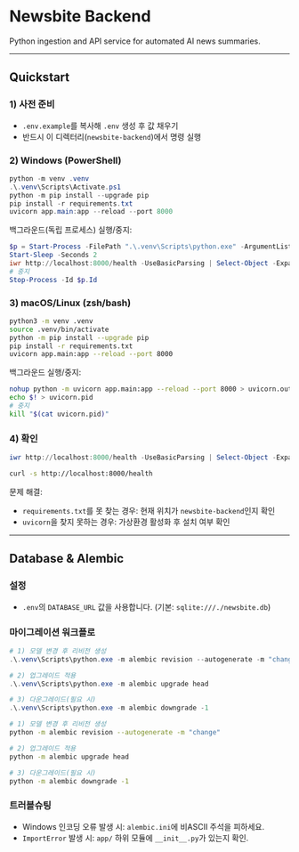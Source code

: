# Newsbite Backend

Python ingestion and API service for automated AI news summaries.

---

## Quickstart

### 1) 사전 준비
- `.env.example`를 복사해 `.env` 생성 후 값 채우기
- 반드시 이 디렉터리(`newsbite-backend`)에서 명령 실행

### 2) Windows (PowerShell)
```powershell
python -m venv .venv
.\.venv\Scripts\Activate.ps1
python -m pip install --upgrade pip
pip install -r requirements.txt
uvicorn app.main:app --reload --port 8000
```

백그라운드(독립 프로세스) 실행/중지:
```powershell
$p = Start-Process -FilePath ".\.venv\Scripts\python.exe" -ArgumentList "-m","uvicorn","app.main:app","--reload","--port","8000" -PassThru
Start-Sleep -Seconds 2
iwr http://localhost:8000/health -UseBasicParsing | Select-Object -Expand Content
# 중지
Stop-Process -Id $p.Id
```

### 3) macOS/Linux (zsh/bash)
```bash
python3 -m venv .venv
source .venv/bin/activate
python -m pip install --upgrade pip
pip install -r requirements.txt
uvicorn app.main:app --reload --port 8000
```

백그라운드 실행/중지:
```bash
nohup python -m uvicorn app.main:app --reload --port 8000 > uvicorn.out 2>&1 &
echo $! > uvicorn.pid
# 중지
kill "$(cat uvicorn.pid)"
```

### 4) 확인
```powershell
iwr http://localhost:8000/health -UseBasicParsing | Select-Object -Expand Content
```
```bash
curl -s http://localhost:8000/health
```

문제 해결:
- `requirements.txt`를 못 찾는 경우: 현재 위치가 `newsbite-backend`인지 확인
- `uvicorn`을 찾지 못하는 경우: 가상환경 활성화 후 설치 여부 확인

---

## Database & Alembic

### 설정
- `.env`의 `DATABASE_URL` 값을 사용합니다. (기본: `sqlite:///./newsbite.db`)

### 마이그레이션 워크플로
```powershell
# 1) 모델 변경 후 리비전 생성
.\.venv\Scripts\python.exe -m alembic revision --autogenerate -m "change"

# 2) 업그레이드 적용
.\.venv\Scripts\python.exe -m alembic upgrade head

# 3) 다운그레이드(필요 시)
.\.venv\Scripts\python.exe -m alembic downgrade -1
```

```bash
# 1) 모델 변경 후 리비전 생성
python -m alembic revision --autogenerate -m "change"

# 2) 업그레이드 적용
python -m alembic upgrade head

# 3) 다운그레이드(필요 시)
python -m alembic downgrade -1
```

### 트러블슈팅
- Windows 인코딩 오류 발생 시: `alembic.ini`에 비ASCII 주석을 피하세요.
- `ImportError` 발생 시: `app/` 하위 모듈에 `__init__.py`가 있는지 확인.